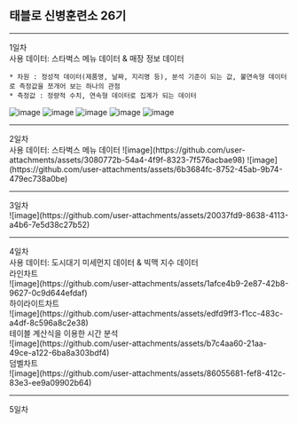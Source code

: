 
## 태블로 신병훈련소 26기 
<hr>
<div>1일차</div>
사용 데이터: 스타벅스 메뉴 데이터 & 매장 정보 데이터

    * 차원 : 정성적 데이터(제품명, 날짜, 지리명 등), 분석 기준이 되는 값, 불연속형 데이터로 측정값을 쪼개어 보는 하나의 관점
    * 측정값 : 정량적 수치, 연속형 데이터로 집계가 되는 데이터 

![image](https://github.com/user-attachments/assets/bc9bca3b-678a-49f5-8f1f-80ad7c16e0c9)
![image](https://github.com/user-attachments/assets/63798250-c308-442f-a0a8-8989da2ceadd)
![image](https://github.com/user-attachments/assets/5d2b3aa0-6378-4c5f-bf98-a6a7a706966f)
![image](https://github.com/user-attachments/assets/81dedc3f-3c53-4466-8353-23f07af37d79)
![image](https://github.com/user-attachments/assets/fbd79ff6-8a76-48c5-bbaa-ec1b00cb5c62)
<hr>
<div>2일차</div>
사용 데이터: 스타벅스 메뉴 데이터
![image](https://github.com/user-attachments/assets/3080772b-54a4-4f9f-8323-7f576acbae98)
![image](https://github.com/user-attachments/assets/6b3684fc-8752-45ab-9b74-479ec738a0be)
<hr>
<div>3일차</div>
![image](https://github.com/user-attachments/assets/20037fd9-8638-4113-a4b6-7e5d38c27b52)

<hr>
<div>4일차</div>
사용 데이터: 도시대기 미세먼지 데이터 & 빅맥 지수 데이터
<div>라인차트</div>
![image](https://github.com/user-attachments/assets/1afce4b9-2e87-42b8-9627-0c9d644efdaf)
<div>하이라이트차트</div>
![image](https://github.com/user-attachments/assets/edfd9ff3-f1cc-483c-a4df-8c596a8c2e38)
<div>테이블 계산식을 이용한 시간 분석</div>
![image](https://github.com/user-attachments/assets/b7c4aa60-21aa-49ce-a122-6ba8a303bdf4)
<div>덤벨차트</div>
![image](https://github.com/user-attachments/assets/86055681-fef8-412c-83e3-ee9a09902b64)

<hr>
<div>5일차</div>
